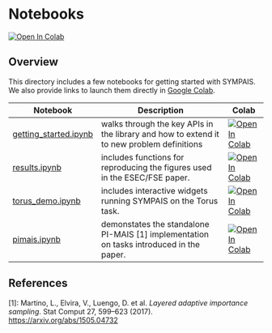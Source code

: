 # Notebooks
[![Open In Colab](https://colab.research.google.com/assets/colab-badge.svg)](https://colab.research.google.com/github/ethanluoyc/sympais/)


## Overview
This directory includes a few notebooks for getting started with SYMPAIS. We also provide links to launch
them directly in [Google Colab](https://research.google.com/colaboratory/).

| Notebook    | Description | Colab |
| ----------- | ----------- | ----- |
| [getting_started.ipynb](./getting_started.ipynb) | walks through the key APIs in the library and how to extend it to new problem definitions | [![Open In Colab](https://colab.research.google.com/assets/colab-badge.svg)](https://colab.research.google.com/github/ethanluoyc/sympais/blob/master/notebooks/getting_started.ipynb) |
| [results.ipynb](results.ipynb)   | includes functions for reproducing the figures used in the ESEC/FSE paper. | [![Open In Colab](https://colab.research.google.com/assets/colab-badge.svg)](https://colab.research.google.com/github/ethanluoyc/sympais/blob/master/notebooks/results.ipynb) |
| [torus_demo.ipynb](torus_demo.ipynb) | includes interactive widgets running SYMPAIS on the Torus task. | [![Open In Colab](https://colab.research.google.com/assets/colab-badge.svg)](https://colab.research.google.com/github/ethanluoyc/sympais/blob/master/notebooks/torus_demo.ipynb) |
| [pimais.ipynb](pimais.ipynb) | demonstates the standalone PI-MAIS [1] implementation on tasks introduced in the paper. | [![Open In Colab](https://colab.research.google.com/assets/colab-badge.svg)](https://colab.research.google.com/github/ethanluoyc/sympais/blob/master/notebooks/pimais.ipynb) |

## References
[1]: Martino, L., Elvira, V., Luengo, D. et al. _Layered adaptive importance sampling_. Stat Comput 27, 599–623 (2017). https://arxiv.org/abs/1505.04732
